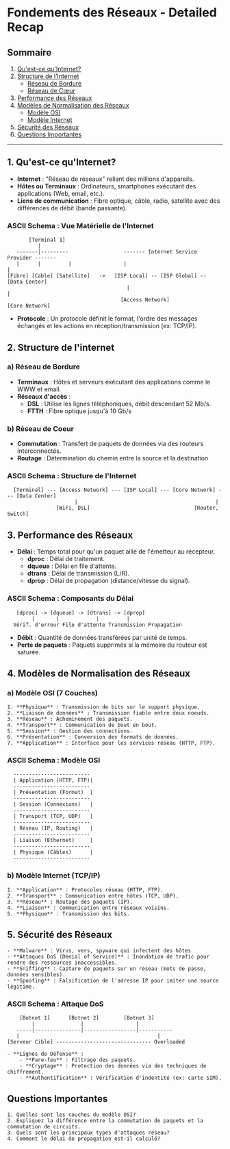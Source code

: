 # Fondements des Réseaux - Detailed Recap

## Sommaire
1. [Qu'est-ce qu'Internet?](#1-quest-ce-quinternet)
2. [Structure de l’Internet](#2-structure-de-linternet)
   - [Réseau de Bordure](#a-réseau-de-bordure)
   - [Réseau de Cœur](#b-réseau-de-cœur)
3. [Performance des Réseaux](#3-performance-des-réseaux)
4. [Modèles de Normalisation des Réseaux](#4-modèles-de-normalisation-des-réseaux)
   - [Modèle OSI](#a-modèle-osi-7-couches)
   - [Modèle Internet](#b-modèle-internet-tcpip)
5. [Sécurité des Réseaux](#5-sécurité-des-réseaux)
6. [Questions Importantes](#questions-importantes)

---


## 1. Qu'est-ce qu'Internet?

- **Internet** : "Réseau de réseaux" reliant des millions d'appareils.
- **Hôtes ou Terminaux** : Ordinateurs, smartphones exécutant des applications (Web, email, etc.).
- **Liens de communication** : Fibre optique, câble, radio, satellite avec des différences de débit (bande passante).

### ASCII Schema : Vue Matérielle de l'Internet

```plaintext
       [Terminal 1] 
          |
   -------|---------                  ------- Internet Service Provider -------
   |      |         |                 |                                         |
[Fibre] [Cable] [Satellite]   ->   [ISP Local] -- [ISP Global] -- [Data Center]
                                       |                                         |
                                     [Access Network]                   [Core Network]
```
- **Protocole** : Un protocole définit le format, l'ordre des messages échangés et les actions en réception/transmission (ex: TCP/IP).

## 2. Structure de l'internet

### a) Réseau de Bordure

- **Terminaux** :  Hôtes et serveurs exécutant des applications comme le WWW et email.
- **Réseaux d'accès** :
	- **DSL** : Utilise les lignes téléphoniques, débit descendant 52 Mb/s.
	- **FTTH** : FIbre optique jusqu'à 10 Gb/s

### b) Réseau de Coeur
- **Commutation** : Transfert de paquets de données via des routeurs interconnectés.
- **Routage** : Détermination du chemin entre la source et la destination

### ASCII Schema : Structure de l'Internet

```plaintext
  [Terminal] --- [Access Network] --- [ISP Local] --- [Core Network] --- [Data Center]
                      |                                             |
                [WiFi, DSL]                                  [Router, Switch]
```

## 3. Performance des Réseaux

- **Délai** : Temps total pour qu'un paquet aille de l'émetteur au récepteur.
	- **dproc** : Délai de traitement.
	- **dqueue** : Délai en file d'attente.
	- **dtrans** : Délai de transmission (L/R).
	- **dprop** : Délai de propagation (distance/vitesse du signal).

### ASCII Schema : Composants du Délai

```plaintext
   [dproc] -> [dqueue] -> [dtrans] -> [dprop]
        |       |            |         |
  Vérif. d'erreur File d'attente Transmission Propagation
```

- **Débit** : Quantité de données transférées par unité de temps.
- **Perte de paquets** : Paquets supprimés si la mémoire du routeur est saturée.


## 4. Modèles de Normalisation des Réseaux

### a) Modèle OSI (7 Couches)
	1. **Physique** : Transmission de bits sur le support physique.
	2. **Liaison de données** : Transmission fiable entre deux noeuds.
	3. **Réseau** : Acheminement des paquets.
	4. **Transport** : Communication de bout en bout.
	5. **Session** : Gestion des connections.
	6. **Présentation** : Conversion des formats de données.
	7. **Application** : Interface pour les services réseau (HTTP, FTP).

### ASCII Schema : Modèle OSI

```plaintext
  -------------------------
  | Application (HTTP, FTP)|
  -------------------------
  | Présentation (Format)  |
  -------------------------
  | Session (Connexions)   |
  -------------------------
  | Transport (TCP, UDP)   |
  -------------------------
  | Réseau (IP, Routing)   |
  -------------------------
  | Liaison (Ethernet)     |
  -------------------------
  | Physique (Câbles)      |
  -------------------------
```

### b) Modèle Internet (TCP/IP)
	1. **Application** : Protocoles réseau (HTTP, FTP).
	2. **Transport** : Communication entre hôtes (TCP, UDP).
	3. **Réseau** : Routage des paquets (IP).
	4. **Liaison** : Communication entre réseaux voisins.
	5. **Physique** : Transmission des bits.

## 5. Sécurité des Réseaux

	- **Malware** : Virus, vers, spyware qui infectent des hôtes
	- **Attaques DoS (Denial of Service)** : Inondation de trafic pour rendre des ressources inaccessibles.
	- **Sniffing** : Capture de paquets sur un réseau (mots de passe, données sensibles).
	- **Spoofing** : Falsification de l'adresse IP pour imiter une source légitime.
### ASCII Schema : Attaque DoS

```plaintext
    [Botnet 1]      [Botnet 2]        [Botnet 3]     
        |               |                 |
   -----|---------------|-----------------|-----------
   |                                             |  
[Serveur Cible] ------------------------------- Overloaded 
```
	- **Lignes de Défense** :
		- **Pare-feu** : Filtrage des paquets.
		- **Cryptage** : Protection des données via des techniques de chiffrement.
		- **Authentification** : Vérification d'indentité (ex: carte SIM).

## Questions Importantes

	1. Quelles sont les couches du modèle OSI?
	2. Expliquez la différence entre la commutation de paquets et la commutation de circuits.
	3. Quels sont les principaux types d'attaques réseau?
	4. Comment le délai de propagation est-il calculé?

